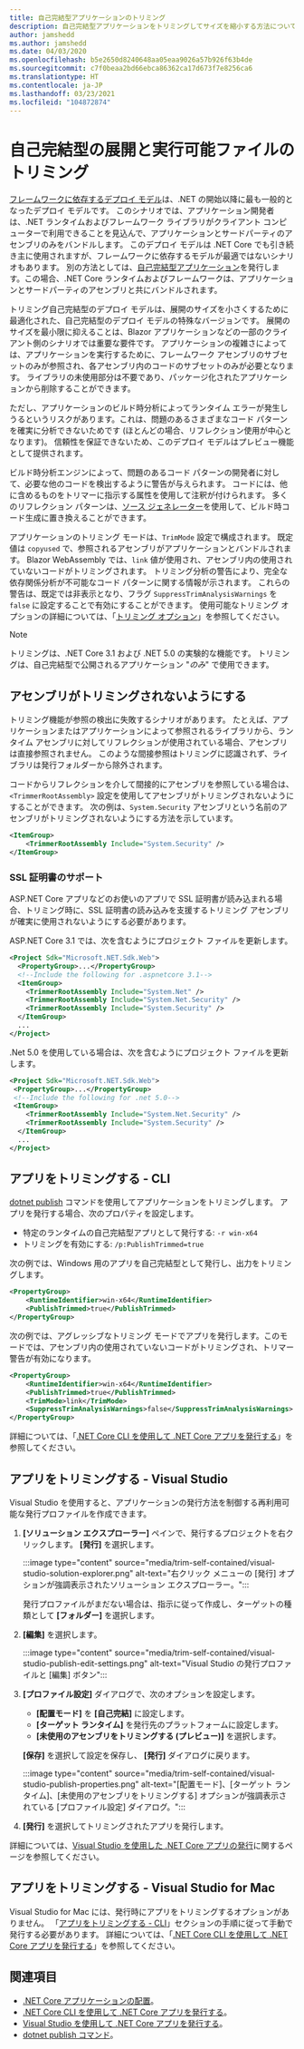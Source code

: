 ```yaml
---
title: 自己完結型アプリケーションのトリミング
description: 自己完結型アプリケーションをトリミングしてサイズを縮小する方法について説明します。 .NET Core は、自己完結型で公開されているアプリケーションでランタイムをバンドルし、通常は必要以上のランタイムを含んでいます。
author: jamshedd
ms.author: jamshedd
ms.date: 04/03/2020
ms.openlocfilehash: b5e2650d8240648aa05eaa9026a57b926f63b4de
ms.sourcegitcommit: c7f0beaa2bd66ebca86362ca17d673f7e8256ca6
ms.translationtype: HT
ms.contentlocale: ja-JP
ms.lasthandoff: 03/23/2021
ms.locfileid: "104872874"
---
```

# <a name="trim-self-contained-deployments-and-executables"></a>自己完結型の展開と実行可能ファイルのトリミング

[フレームワークに依存するデプロイ モデル](index.md#publish-framework-dependent)は、.NET の開始以降に最も一般的となったデプロイ モデルです。 このシナリオでは、アプリケーション開発者は、.NET ランタイムおよびフレームワーク ライブラリがクライアント コンピューターで利用できることを見込んで、アプリケーションとサードパーティのアセンブリのみをバンドルします。 このデプロイ モデルは .NET Core でも引き続き主に使用されますが、フレームワークに依存するモデルが最適ではないシナリオもあります。 別の方法としては、[自己完結型アプリケーション](index.md#publish-self-contained)を発行します。この場合、.NET Core ランタイムおよびフレームワークは、アプリケーションとサードパーティのアセンブリと共にバンドルされます。

トリミング自己完結型のデプロイ モデルは、展開のサイズを小さくするために最適化された、自己完結型のデプロイ モデルの特殊なバージョンです。 展開のサイズを最小限に抑えることは、Blazor アプリケーションなどの一部のクライアント側のシナリオでは重要な要件です。 アプリケーションの複雑さによっては、アプリケーションを実行するために、フレームワーク アセンブリのサブセットのみが参照され、各アセンブリ内のコードのサブセットのみが必要となります。 ライブラリの未使用部分は不要であり、パッケージ化されたアプリケーションから削除することができます。

ただし、アプリケーションのビルド時分析によってランタイム エラーが発生しうるというリスクがあります。これは、問題のあるさまざまなコード パターンを確実に分析できないためです (ほとんどの場合、リフレクション使用が中心となります)。 信頼性を保証できないため、このデプロイ モデルはプレビュー機能として提供されます。

ビルド時分析エンジンによって、問題のあるコード パターンの開発者に対して、必要な他のコードを検出するように警告が与えられます。 コードには、他に含めるものをトリマーに指示する属性を使用して注釈が付けられます。 多くのリフレクション パターンは、[ソース ジェネレーター](https://github.com/dotnet/roslyn/blob/main/docs/features/source-generators.md)を使用して、ビルド時コード生成に置き換えることができます。

アプリケーションのトリミング モードは、`TrimMode` 設定で構成されます。 既定値は `copyused` で、参照されるアセンブリがアプリケーションとバンドルされます。 Blazor WebAssembly では、`link` 値が使用され、アセンブリ内の使用されていないコードがトリミングされます。 トリミング分析の警告により、完全な依存関係分析が不可能なコード パターンに関する情報が示されます。 これらの警告は、既定では非表示となり、フラグ `SuppressTrimAnalysisWarnings` を `false` に設定することで有効にすることができます。 使用可能なトリミング オプションの詳細については、「[トリミング オプション](trimming-options.md)」を参照してください。

> [!NOTE]
> トリミングは、.NET Core 3.1 および .NET 5.0 の実験的な機能です。 トリミングは、自己完結型で公開されるアプリケーション "_のみ_" で使用できます。

## <a name="prevent-assemblies-from-being-trimmed"></a>アセンブリがトリミングされないようにする

トリミング機能が参照の検出に失敗するシナリオがあります。 たとえば、アプリケーションまたはアプリケーションによって参照されるライブラリから、ランタイム アセンブリに対してリフレクションが使用されている場合、アセンブリは直接参照されません。 このような間接参照はトリミングに認識されず、ライブラリは発行フォルダーから除外されます。

コードからリフレクションを介して間接的にアセンブリを参照している場合は、`<TrimmerRootAssembly>` 設定を使用してアセンブリがトリミングされないようにすることができます。 次の例は、`System.Security` アセンブリという名前のアセンブリがトリミングされないようにする方法を示しています。

```xml
<ItemGroup>
    <TrimmerRootAssembly Include="System.Security" />
</ItemGroup>
```

### <a name="support-for-ssl-certificates"></a>SSL 証明書のサポート

ASP.NET Core アプリなどのお使いのアプリで SSL 証明書が読み込まれる場合、トリミング時に、SSL 証明書の読み込みを支援するトリミング アセンブリが確実に使用されないようにする必要があります。

ASP.NET Core 3.1 では、次を含むようにプロジェクト ファイルを更新します。

```xml
<Project Sdk="Microsoft.NET.Sdk.Web">
  <PropertyGroup>...</PropertyGroup>
  <!--Include the following for .aspnetcore 3.1-->
  <ItemGroup>
    <TrimmerRootAssembly Include="System.Net" />
    <TrimmerRootAssembly Include="System.Net.Security" />
    <TrimmerRootAssembly Include="System.Security" />
  </ItemGroup>
  ...
</Project>
```

.Net 5.0 を使用している場合は、次を含むようにプロジェクト ファイルを更新します。

```xml
<Project Sdk="Microsoft.NET.Sdk.Web">
 <PropertyGroup>...</PropertyGroup>
 <!--Include the following for .net 5.0-->
 <ItemGroup>
    <TrimmerRootAssembly Include="System.Net.Security" />
    <TrimmerRootAssembly Include="System.Security" />
  </ItemGroup>
  ...
</Project>
```

## <a name="trim-your-app---cli"></a>アプリをトリミングする - CLI

[dotnet publish](../tools/dotnet-publish.md) コマンドを使用してアプリケーションをトリミングします。 アプリを発行する場合、次のプロパティを設定します。

- 特定のランタイムの自己完結型アプリとして発行する: `-r win-x64`
- トリミングを有効にする: `/p:PublishTrimmed=true`

次の例では、Windows 用のアプリを自己完結型として発行し、出力をトリミングします。

```xml
<PropertyGroup>
    <RuntimeIdentifier>win-x64</RuntimeIdentifier>
    <PublishTrimmed>true</PublishTrimmed>
</PropertyGroup>
```

次の例では、アグレッシブなトリミング モードでアプリを発行します。このモードでは、アセンブリ内の使用されていないコードがトリミングされ、トリマー警告が有効になります。

```xml
<PropertyGroup>
    <RuntimeIdentifier>win-x64</RuntimeIdentifier>
    <PublishTrimmed>true</PublishTrimmed>
    <TrimMode>link</TrimMode>
    <SuppressTrimAnalysisWarnings>false</SuppressTrimAnalysisWarnings>
</PropertyGroup>
```

詳細については、「[.NET Core CLI を使用して .NET Core アプリを発行する](deploy-with-cli.md)」を参照してください。

## <a name="trim-your-app---visual-studio"></a>アプリをトリミングする - Visual Studio

Visual Studio を使用すると、アプリケーションの発行方法を制御する再利用可能な発行プロファイルを作成できます。

01. **[ソリューション エクスプローラー]** ペインで、発行するプロジェクトを右クリックします。 **[発行]** を選択します。

    :::image type="content" source="media/trim-self-contained/visual-studio-solution-explorer.png" alt-text="右クリック メニューの [発行] オプションが強調表示されたソリューション エクスプローラー。":::

    発行プロファイルがまだない場合は、指示に従って作成し、ターゲットの種類として **[フォルダー]** を選択します。

01. **[編集]** を選択します。

    :::image type="content" source="media/trim-self-contained/visual-studio-publish-edit-settings.png" alt-text="Visual Studio の発行プロファイルと [編集] ボタン":::

01. **[プロファイル設定]** ダイアログで、次のオプションを設定します。

    - **[配置モード]** を **[自己完結]** に設定します。
    - **[ターゲット ランタイム]** を発行先のプラットフォームに設定します。
    - **[未使用のアセンブリをトリミングする (プレビュー)]** を選択します。

    **[保存]** を選択して設定を保存し、 **[発行]** ダイアログに戻ります。

    :::image type="content" source="media/trim-self-contained/visual-studio-publish-properties.png" alt-text="[配置モード]、[ターゲット ランタイム]、[未使用のアセンブリをトリミングする] オプションが強調表示されている [プロファイル設定] ダイアログ。":::

01. **[発行]** を選択してトリミングされたアプリを発行します。

詳細については、[Visual Studio を使用した .NET Core アプリの発行](deploy-with-vs.md)に関するページを参照してください。

## <a name="trim-your-app---visual-studio-for-mac"></a>アプリをトリミングする - Visual Studio for Mac

Visual Studio for Mac には、発行時にアプリをトリミングするオプションがありません。 「[アプリをトリミングする - CLI](#trim-your-app---cli)」セクションの手順に従って手動で発行する必要があります。 詳細については、「[.NET Core CLI を使用して .NET Core アプリを発行する](deploy-with-cli.md)」を参照してください。

## <a name="see-also"></a>関連項目

- [.NET Core アプリケーションの配置](index.md)。
- [.NET Core CLI を使用して .NET Core アプリを発行する](deploy-with-cli.md)。
- [Visual Studio を使用して .NET Core アプリを発行する](deploy-with-vs.md)。
- [dotnet publish コマンド](../tools/dotnet-publish.md)。
